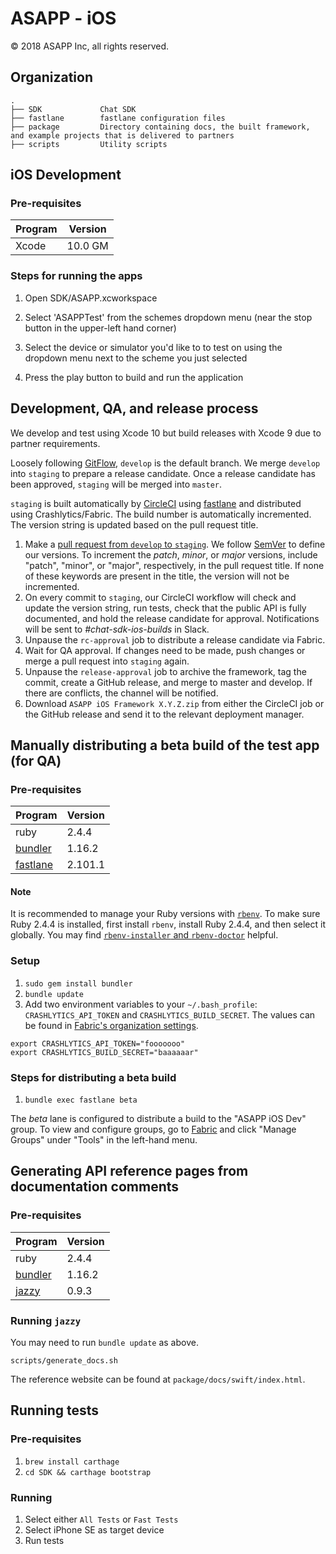 ASAPP - iOS
===========

© 2018 ASAPP Inc, all rights reserved.

Organization
------------

```
.
├── SDK             Chat SDK
├── fastlane        fastlane configuration files
├── package         Directory containing docs, the built framework, and example projects that is delivered to partners
├── scripts         Utility scripts
```

iOS Development
---------------

### Pre-requisites

Program | Version
--------|---------
Xcode   | 10.0 GM

### Steps for running the apps

1. Open SDK/ASAPP.xcworkspace

1. Select 'ASAPPTest' from the schemes dropdown menu (near the stop button in the upper-left hand corner)

1. Select the device or simulator you'd like to to test on using the dropdown menu next to the scheme you just selected

1. Press the play button to build and run the application


Development, QA, and release process
------------------------------------

We develop and test using Xcode 10 but build releases with Xcode 9 due to partner requirements.

Loosely following [GitFlow](http://nvie.com/posts/a-successful-git-branching-model/), `develop` is the default branch. We merge `develop` into `staging` to prepare a release candidate. Once a release candidate has been approved, `staging` will be merged into `master`.

`staging` is built automatically by [CircleCI](https://circleci.com/gh/ASAPPinc/ASAPP-iOS) using [fastlane](https://fastlane.tools/) and distributed using Crashlytics/Fabric. The build number is automatically incremented. The version string is updated based on the pull request title.

1. Make a [pull request from `develop` to `staging`](https://github.com/ASAPPinc/chat-sdk-ios/compare/staging...develop?expand=1). We follow [SemVer](https://semver.org/) to define our versions. To increment the _patch_, _minor_, or _major_ versions, include "patch", "minor", or "major", respectively, in the pull request title. If none of these keywords are present in the title, the version will not be incremented.
1. On every commit to `staging`, our CircleCI workflow will check and update the version string, run tests, check that the public API is fully documented, and hold the release candidate for approval. Notifications will be sent to _#chat-sdk-ios-builds_ in Slack.
1. Unpause the `rc-approval` job to distribute a release candidate via Fabric.
1. Wait for QA approval. If changes need to be made, push changes or merge a pull request into `staging` again.
1. Unpause the `release-approval` job to archive the framework, tag the commit, create a GitHub release, and merge to master and develop. If there are conflicts, the channel will be notified.
1. Download `ASAPP iOS Framework X.Y.Z.zip` from either the CircleCI job or the GitHub release and send it to the relevant deployment manager.


Manually distributing a beta build of the test app (for QA)
-----------------------------------------------------------

### Pre-requisites

Program   | Version
----------|---------
ruby      | 2.4.4
[bundler](https://github.com/bundler/bundler)   | 1.16.2
[fastlane](https://github.com/fastlane/fastlane)  | 2.101.1

#### Note

It is recommended to manage your Ruby versions with [`rbenv`](https://github.com/rbenv/rbenv). To make sure Ruby 2.4.4 is installed, first install `rbenv`, install Ruby 2.4.4, and then select it globally. You may find [`rbenv-installer` and `rbenv-doctor`](https://github.com/rbenv/rbenv-installer#rbenv-doctor) helpful.

### Setup

1. `sudo gem install bundler`
1. `bundle update`
1. Add two environment variables to your `~/.bash_profile`: `CRASHLYTICS_API_TOKEN` and `CRASHLYTICS_BUILD_SECRET`. The values can be found in [Fabric's organization settings](https://fabric.io/settings/organizations/579a7fee8b15da79ab000067).
```
export CRASHLYTICS_API_TOKEN="fooooooo"
export CRASHLYTICS_BUILD_SECRET="baaaaaar"
```

### Steps for distributing a beta build

1. `bundle exec fastlane beta`

The _beta_ lane is configured to distribute a build to the "ASAPP iOS Dev" group. To view and configure groups, go to [Fabric](https://www.fabric.io/asapp/ios/apps/com.asappinc.testapp/beta/releases/latest) and click "Manage Groups" under "Tools" in the left-hand menu.


Generating API reference pages from documentation comments
----------------------------------------------------------

### Pre-requisites

Program   | Version
----------|---------
ruby      | 2.4.4
[bundler](https://github.com/bundler/bundler)   | 1.16.2
[jazzy](https://github.com/realm/jazzy)  | 0.9.3

### Running `jazzy`

You may need to run `bundle update` as above.

```
scripts/generate_docs.sh
```

The reference website can be found at `package/docs/swift/index.html`.

Running tests
----------------------------------------------------------

### Pre-requisites

1. `brew install carthage`
2. `cd SDK && carthage bootstrap`

### Running

1. Select either `All Tests` or `Fast Tests`
2. Select iPhone SE as target device
3. Run tests

